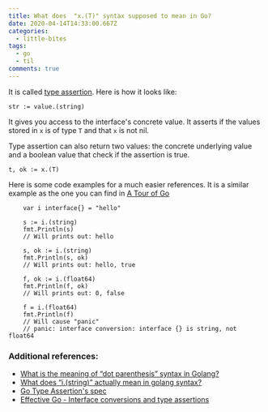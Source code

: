 ```yaml
---
title: What does  "x.(T)" syntax supposed to mean in Go?
date: 2020-04-14T14:33:00.667Z
categories:
  - little-bites
tags:
  - go
  - til
comments: true
---
```

It is called [type assertion][1]. Here is how it looks like:

```
str := value.(string)
```

It gives you access to the interface's concrete value. It asserts if the values stored in `x` is of type `T` and that `x` is not nil.

Type assertion can also return two values: the concrete underlying value and a boolean value that check if the assertion is true.

```
t, ok := x.(T)
```

Here is some code examples for a much easier references. It is a similar example as the one you can find in [A Tour of Go][1]

```
    var i interface{} = "hello"

    s := i.(string)
    fmt.Println(s)
    // Will prints out: hello

    s, ok := i.(string)
    fmt.Println(s, ok)
    // Will prints out: hello, true

    f, ok := i.(float64)
    fmt.Println(f, ok)
    // Will prints out: 0, false

    f = i.(float64)
    fmt.Println(f)
    // Will cause "panic"
    // panic: interface conversion: interface {} is string, not float64
```

### Additional references:

- [What is the meaning of “dot parenthesis” syntax in Golang?][2]
- [What does “i.(string)” actually mean in golang syntax?][3]
- [Go Type Assertion's spec][4]
- [Effective Go - Interface conversions and type assertions][5]



[1]: https://tour.golang.org/methods/15
[2]: https://stackoverflow.com/questions/24492868/what-is-the-meaning-of-dot-parenthesis-syntax-in-golang
[3]: https://stackoverflow.com/questions/53577949/what-does-i-string-actually-mean-in-golang-syntax?noredirect=1&lq=1
[4]: https://golang.org/ref/spec#Type_assertions
[5]: https://golang.org/doc/effective_go.html#interface_conversions
